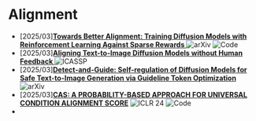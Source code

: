 # Alignment
- [2025/03]**[Towards Better Alignment: Training Diffusion Models with Reinforcement Learning Against Sparse Rewards
](https://arxiv.org/abs/2503.11240)** ![arXiv](https://img.shields.io/badge/arXiv-blue) ![Code](https://img.shields.io/badge/Code-violet)
- [2025/03]**[Aligning Text-to-Image Diffusion Models without Human Feedback
](https://ieeexplore.ieee.org/abstract/document/10888279)** ![ICASSP](https://img.shields.io/badge/ICASSP-blue) 
- [2025/03]**[Detect-and-Guide: Self-regulation of Diffusion Models for Safe Text-to-Image Generation via Guideline Token Optimization
](https://arxiv.org/abs/2503.15197)** ![arXiv](https://img.shields.io/badge/arXiv-blue)
- [2025/03]**[CAS: A PROBABILITY-BASED APPROACH FOR UNIVERSAL CONDITION ALIGNMENT SCORE](https://openreview.net/forum?id=E78OaH2s3f)** ![ICLR 24](https://img.shields.io/badge/ICLR%2024-blue) ![Code](https://img.shields.io/badge/Code-violet)
- 
